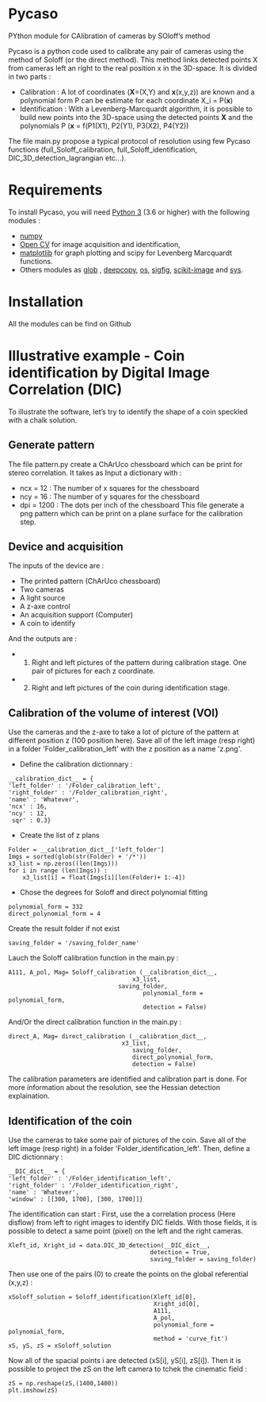 # Pycaso
PYthon module for CAlibration of cameras by SOloff’s method

Pycaso is a python code used to calibrate any pair of cameras using the method of Soloff (or the direct method). This method links detected points X from cameras left an right to the real position x in the 3D-space. It is divided in two parts :
- Calibration : A lot of coordinates (**X**=(X,Y) and **x**(x,y,z)) are known and a polynomial form P can be estimate for each coordinate X_i = P(**x**)
- Identification : With a Levenberg-Marcquardt algorithm, it is possible to build new points into the 3D-space using the detected points **X** and the polynomials P (**x** = f(P1(X1), P2(Y1), P3(X2), P4(Y2)) 


The file main.py propose a typical protocol of resolution using few Pycaso functions (full_Soloff_calibration, full_Soloff_identification, DIC_3D_detection_lagrangian etc...).

# Requirements
To install Pycaso, you will need [Python 3](https://www.python.org/downloads/) (3.6 or higher) with the following modules :
- [numpy](https://numpy.org/install/)
- [Open CV](https://pypi.org/project/opencv-python/) for image acquisition and identification, 
- [matplotlib](https://matplotlib.org/) for graph plotting and scipy for Levenberg  Marcquardt  functions. 
- Others modules as [glob](https://docs.python.org/3/library/glob.html) , [deepcopy](https://docs.python.org/3/library/copy.html), [os](https://docs.python.org/3/library/os.html), [sigfig](https://pypi.org/project/sigfig/), [scikit-image](https://scikit-image.org/docs/dev/install.html) and [sys](https://docs.python.org/3/library/sys.html). 

# Installation
All the modules can be find on Github

# Illustrative example - Coin identification by Digital Image Correlation (DIC)
To illustrate the software, let’s try to identify the shape of a coin speckled with
a chalk solution.

## Generate pattern
The file pattern.py create a ChArUco chessboard which can be print for stereo
correlation. It takes as Input a dictionary with :
- ncx = 12 : The number of x squares for the chessboard
- ncy = 16 : The number of y squares for the chessboard
- dpi = 1200 : The dots per inch of the chessboard
This file generate a png pattern which can be print on a plane surface for the calibration step.

## Device and acquisition
The inputs of the device are :
- The printed pattern (ChArUco chessboard)
- Two cameras
- A light source
- A z-axe control
- An acquisition support (Computer)
- A coin to identify

And the outputs are :
- 1) Right and left pictures of the pattern during calibration stage. One pair of
pictures for each z coordinate.
- 2) Right and left pictures of the coin during identification stage.

## Calibration of the volume of interest (VOI)
Use the cameras and the z-axe to take a lot of picture of the pattern at different position z (100 position here).
Save all of the left image (resp right) in a folder 'Folder_calibration_left' with the z position as a name 'z.png'.
- Define the calibration dictionnary :
```
__calibration_dict__ = {
'left_folder' : '/Folder_calibration_left',
'right_folder' : '/Folder_calibration_right',
'name' : 'Whatever',
'ncx' : 16,
'ncy' : 12,
 sqr' : 0.3}
 ```
 - Create the list of z plans
```
Folder = __calibration_dict__['left_folder']
Imgs = sorted(glob(str(Folder) + '/*'))
x3_list = np.zeros((len(Imgs)))
for i in range (len(Imgs)) :
    x3_list[i] = float(Imgs[i][len(Folder)+ 1:-4])
```

- Chose the degrees for Soloff and direct polynomial fitting
```
polynomial_form = 332
direct_polynomial_form = 4
```
Create the result folder if not exist
```
saving_folder = '/saving_folder_name'
```
Lauch the Soloff calibration function in the main.py :
```
A111, A_pol, Mag= Soloff_calibration (__calibration_dict__,
                          	       x3_list,
                 	  	       saving_folder,
                                      polynomial_form = polynomial_form,
                                      detection = False)
``` 
And/Or the direct calibration function in the main.py :
```
direct_A, Mag= direct_calibration (__calibration_dict__,
                        	    x3_list,
                                   saving_folder,
                                   direct_polynomial_form,
                                   detection = False)
``` 
The calibration parameters are identified and calibration part is done. For more information about the resolution, see the Hessian detection explaination.

## Identification of the coin
Use the cameras to take some pair of pictures of the coin.
Save all of the left image (resp right) in a folder 'Folder_identification_left'. Then, define a DIC dictionnary :
```
__DIC_dict__ = {
'left_folder' : '/Folder_identification_left',
'right_folder' : '/Folder_identification_right',
'name' : 'Whatever',
'window' : [[300, 1700], [300, 1700]]}
```

The identification can start :
First, use the a correlation process (Here disflow) from left to right images to identify DIC fields. With those fields, it is possible to detect a same point (pixel) on the left and the right cameras.
```
Xleft_id, Xright_id = data.DIC_3D_detection(__DIC_dict__, 
	                                    detection = True,
	                                    saving_folder = saving_folder)
```
Then use one of the pairs (0) to create the points on the global referential (x,y,z) :
```
xSoloff_solution = Soloff_identification(Xleft_id[0],
                                         Xright_id[0],
                                         A111, 
                                         A_pol,
                                         polynomial_form = polynomial_form,
                                         method = 'curve_fit')       
xS, yS, zS = xSoloff_solution
```
Now all of the spacial points i are detected (xS[i], yS[i], zS[i]). 
Then it is possible to project the zS on the left camera to tchek the cinematic field :
```
zS = np.reshape(zS,(1400,1400))
plt.imshow(zS)
```


